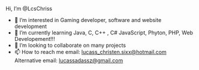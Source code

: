 Hi, I’m @LcsChriss
- 👀 I’m interested in Gaming developer, software and website development
- 🌱 I’m currently learning Java, C, C++ ,  C# JavaScript, Phyton, PHP, Web Developement!!!
- 💞️ I’m looking to collaborate on many projects
- 📫 How to reach me 
email: lucass_christen.sixx@hotmail.com
Alternative email: lucassadassz@gmail.com


<!---
LcsChriss/LcsChriss is a ✨ special ✨ repository because its `README.md` (this file) appears on your GitHub profile.
You can click the Preview link to take a look at your changes.
--->
